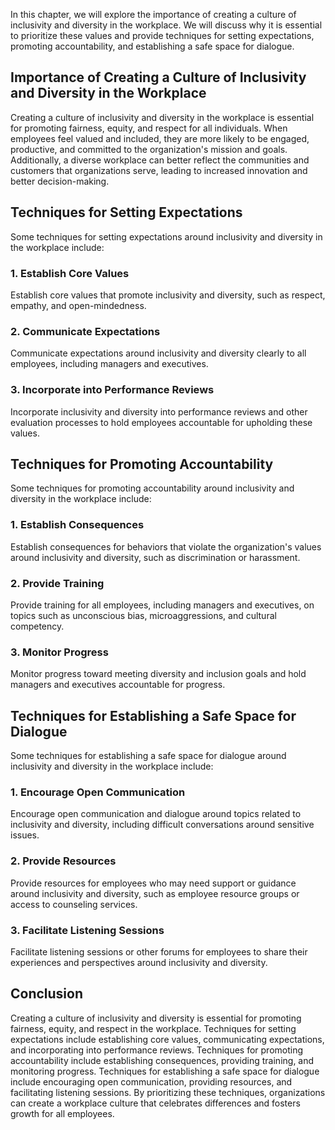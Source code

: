
In this chapter, we will explore the importance of creating a culture of inclusivity and diversity in the workplace. We will discuss why it is essential to prioritize these values and provide techniques for setting expectations, promoting accountability, and establishing a safe space for dialogue.

Importance of Creating a Culture of Inclusivity and Diversity in the Workplace
------------------------------------------------------------------------------

Creating a culture of inclusivity and diversity in the workplace is essential for promoting fairness, equity, and respect for all individuals. When employees feel valued and included, they are more likely to be engaged, productive, and committed to the organization's mission and goals. Additionally, a diverse workplace can better reflect the communities and customers that organizations serve, leading to increased innovation and better decision-making.

Techniques for Setting Expectations
-----------------------------------

Some techniques for setting expectations around inclusivity and diversity in the workplace include:

### 1. Establish Core Values

Establish core values that promote inclusivity and diversity, such as respect, empathy, and open-mindedness.

### 2. Communicate Expectations

Communicate expectations around inclusivity and diversity clearly to all employees, including managers and executives.

### 3. Incorporate into Performance Reviews

Incorporate inclusivity and diversity into performance reviews and other evaluation processes to hold employees accountable for upholding these values.

Techniques for Promoting Accountability
---------------------------------------

Some techniques for promoting accountability around inclusivity and diversity in the workplace include:

### 1. Establish Consequences

Establish consequences for behaviors that violate the organization's values around inclusivity and diversity, such as discrimination or harassment.

### 2. Provide Training

Provide training for all employees, including managers and executives, on topics such as unconscious bias, microaggressions, and cultural competency.

### 3. Monitor Progress

Monitor progress toward meeting diversity and inclusion goals and hold managers and executives accountable for progress.

Techniques for Establishing a Safe Space for Dialogue
-----------------------------------------------------

Some techniques for establishing a safe space for dialogue around inclusivity and diversity in the workplace include:

### 1. Encourage Open Communication

Encourage open communication and dialogue around topics related to inclusivity and diversity, including difficult conversations around sensitive issues.

### 2. Provide Resources

Provide resources for employees who may need support or guidance around inclusivity and diversity, such as employee resource groups or access to counseling services.

### 3. Facilitate Listening Sessions

Facilitate listening sessions or other forums for employees to share their experiences and perspectives around inclusivity and diversity.

Conclusion
----------

Creating a culture of inclusivity and diversity is essential for promoting fairness, equity, and respect in the workplace. Techniques for setting expectations include establishing core values, communicating expectations, and incorporating into performance reviews. Techniques for promoting accountability include establishing consequences, providing training, and monitoring progress. Techniques for establishing a safe space for dialogue include encouraging open communication, providing resources, and facilitating listening sessions. By prioritizing these techniques, organizations can create a workplace culture that celebrates differences and fosters growth for all employees.
